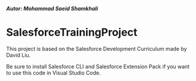 ***Autor: Mohammad Saeid Shamkhali***

# SalesforceTrainingProject

This project is based on the Salesforce Development Curriculum made by David Liu.

Be sure to install Salesforce CLI and Salesforce Extension Pack if you want to use this code in Visual Studio Code.